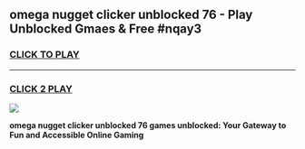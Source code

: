 
## omega nugget clicker unblocked 76 - Play Unblocked Gmaes & Free #nqay3
<h3>
<a href="https://news.freeplayer.one?title=omega_nugget_clicker_unblocked_76&ref=24F">CLICK TO PLAY</a></h3>
<hr>

<h3>
<a href="https://news.freeplayer.one?title=omega_nugget_clicker_unblocked_76&ref=24F">CLICK 2 PLAY</a>
  
</h3>

<a href="https://news.freeplayer.one?title=omega_nugget_clicker_unblocked_76&ref=24F/"><img src="https://clearcache.store/games.png"></a>


**omega nugget clicker unblocked 76 games unblocked: Your Gateway to Fun and Accessible Online Gaming**
